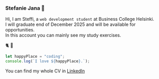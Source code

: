 ### Stefanie Jana :wave:

Hi, I am Steffi, a `web development student` at Business College Helsinki. \
I will graduate end of December 2025 and will be available for opportunities. \
In this account you can mainly see my study exercises.

:cat2: :unicorn:

```js
let happyPlace = "coding";
console.log(`I love ${happyPlace}.`);
```

You can find my whole CV in [LinkedIn](linkedin.com/in/stefanie-jana-a0b094a8)

<!--
**stabjana/stabjana** is a ✨ _special_ ✨ repository because its `README.md` (this file) appears on your GitHub profile.

Here are some ideas to get you started:

- 🔭 I’m currently working on ...
- 🌱 I’m currently learning ...
- 👯 I’m looking to collaborate on ...
- 🤔 I’m looking for help with ...
- 💬 Ask me about ...
- 📫 How to reach me: ...
- 😄 Pronouns: ...
- ⚡ Fun fact: ...
-->
